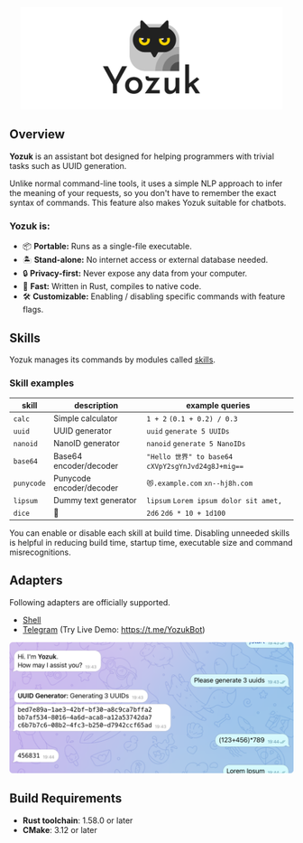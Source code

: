 <div align="center">
<img alt="yozuk" src="images/yozuk.png" height="180" />
</div>

## Overview

**Yozuk** is an assistant bot designed for helping programmers with trivial tasks such as UUID generation.

Unlike normal command-line tools, it uses a simple NLP approach to infer the meaning of your requests, so you don't have to remember the exact syntax of commands. This feature also makes Yozuk suitable for chatbots.

### Yozuk is:

- 📦 **Portable:** Runs as a single-file executable.
- 🏝️ **Stand-alone:** No internet access or external database needed.
- 🔒 **Privacy-first:** Never expose any data from your computer.
- 🚀 **Fast:** Written in Rust, compiles to native code.
- 🛠️ **Customizable:** Enabling / disabling specific commands with feature flags.

## Skills

Yozuk manages its commands by modules called [skills](./skills).

### Skill examples

| skill | description | example queries |
| - | - | - |
| `calc` | Simple calculator | `1 + 2` `(0.1 + 0.2) / 0.3` |
| `uuid` | UUID generator | `uuid` `generate 5 UUIDs` |
| `nanoid` | NanoID generator | `nanoid` `generate 5 NanoIDs` |
| `base64` | Base64 encoder/decoder | `"Hello 世界" to base64` `cXVpY2sgYnJvd24g8J+mig==` |
| `punycode` | Punycode encoder/decoder | `😻.example.com` `xn--hj8h.com` |
| `lipsum` | Dummy text generator | `lipsum` `Lorem ipsum dolor sit amet,` |
| `dice` | 🎲 | `2d6` `2d6 * 10 + 1d100` |

You can enable or disable each skill at build time. Disabling unneeded skills is helpful in reducing build time, startup time, executable size and command misrecognitions.

## Adapters

Following adapters are officially supported.

- [Shell](./adapters/shell)
- [Telegram](./adapters/telegram) (Try Live Demo: https://t.me/YozukBot)

<div align="center">
<img alt="Telegram screenshot" src="images/chat.png" />
</div>

## Build Requirements

- **Rust toolchain**: 1.58.0 or later
- **CMake**: 3.12 or later
